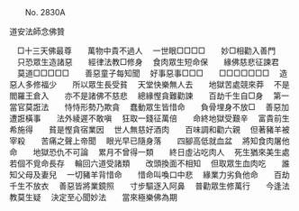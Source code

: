 ﻿　　No. 2830A

道安法師念佛贊

　□十三天佛最尊　　萬物中貴不過人
　一世眼□□□□　　妙□相勸入善門
　只恐眾生造諸惡　　經律法教□修身
　食肉眾生短命保　　緣佛慈悲征諫君
　莫道□□□□□　　善惡童子每知聞
　好事惡事□□□　　□□□□□□□
　造惡人多修福少　　所以眾生長受貧
　天堂快樂無人去　　地獄苦處競來莽
　不是閻羅王倉入　　亦不是諸佛不慈悲
　總緣慳貪難勸諫　　百劫千生自□身
　第一當官莫誑法　　恃恃形勢乃欺貪
　蠢動眾生皆惜命　　負骨埋身不放□
　善惡加遭誑橫事　　法外綾遲不敢嗔
　狂取一錢征萬倍　　命終地獄受艱辛
　富貴前生希施得　　貧是慳貪宿業因
　世人無慈好酒肉　　百味調和勸六親
　但著豬羊被宰殺　　苦痛之聲上帝聞
　眼光早已隨身落　　四腳高低就血盆
　將知食肉屠他命　　地獄恐仇不可論
　累月不曾得一類　　終日虛沾吃肉人
　死生猶來美生處　　若個不覓命長存
　輪回六道受諸類　　改頭換面不相知
　但取眾生血肉吃　　誰知父母及妻兒
　一切豬羊背惜命　　惜命叫喚口中悲
　緣業力劣負他命　　百劫千生不放衣
　善惡皆將業鏡照　　寸步驅逐入阿鼻
　普勸眾生修萬行　　今逢法教莫生疑
　決定至心聞妙法　　當來極樂佛為期　
